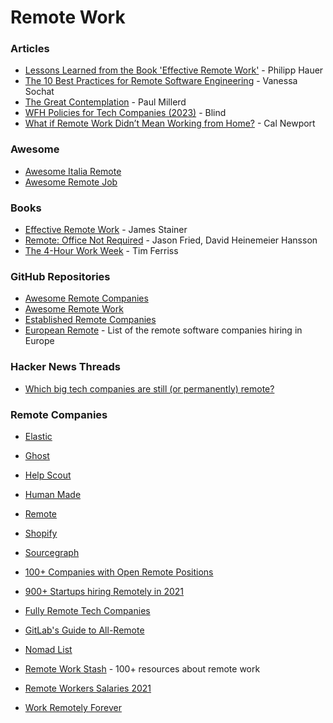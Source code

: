 # Remote Work

### Articles

* [Lessons Learned from the Book 'Effective Remote Work'](https://phauer.com/2022/book-remote-work-lessons-learned/) - Philipp Hauer
* [The 10 Best Practices for Remote Software Engineering](https://cacm.acm.org/opinion/articles/252174-the-10-best-practices-for-remote-software-engineering/fulltext#PageTop) - Vanessa Sochat
* [The Great Contemplation](https://every.to/p/the-great-contemplation) - Paul Millerd
* [WFH Policies for Tech Companies (2023)](https://www.teamblind.com/post/\[2023]-WFH-Policies-for-Tech-Companies-ndacb6gu) - Blind
* [What if Remote Work Didn’t Mean Working from Home?](https://www.newyorker.com/culture/cultural-comment/remote-work-not-from-home) - Cal Newport

### Awesome

* [Awesome Italia Remote](https://github.com/italiaremote/awesome-italia-remote)
* [Awesome Remote Job](https://github.com/lukasz-madon/awesome-remote-job)

### Books

* [Effective Remote Work](https://pragprog.com/titles/jsrw/effective-remote-work/) - James Stainer
* [Remote: Office Not Required](https://basecamp.com/books/remote) - Jason Fried, David Heinemeier Hansson
* [The 4-Hour Work Week](https://fourhourworkweek.com/) - Tim Ferriss

### GitHub Repositories

* [Awesome Remote Companies](https://github.com/fireball787b/awesome-remote-companies)
* [Awesome Remote Work](https://github.com/hugo53/awesome-RemoteWork)
* [Established Remote Companies](https://github.com/yanirs/established-remote)
* [European Remote](https://github.com/EuropeanRemote/european-remote-software-companies) - List of the remote software companies hiring in Europe

### Hacker News Threads

* [Which big tech companies are still (or permanently) remote?](https://news.ycombinator.com/item?id=34918132)

### Remote Companies

* [Elastic](https://www.elastic.co/about/careers/)
* [Ghost](https://careers.ghost.org/)
* [Help Scout](https://www.helpscout.com/company/careers/)
* [Human Made](https://humanmade.com/hiring/)
* [Remote](https://boards.greenhouse.io/remotecom)
* [Shopify](https://www.shopify.ca/careers/work-anywhere)
* [Sourcegraph](https://boards.greenhouse.io/sourcegraph91)



* [100+ Companies with Open Remote Positions](https://docs.google.com/spreadsheets/d/1Sr0vy3eDn2fcEhxOdkPv0BjsWBR7JntDJqRM6\_hyjbE/edit#gid=0)
* [900+ Startups hiring Remotely in 2021](https://docs.google.com/spreadsheets/d/1TLJSlNxCbwRNxy14Toe1PYwbCTY7h0CNHeer9J0VRzE/edit#gid=1279011369)
* [Fully Remote Tech Companies](https://remotemasters.dev/fully-remote-companies)
* [GitLab's Guide to All-Remote](https://about.gitlab.com/company/culture/all-remote/guide/)
* [Nomad List](https://nomadlist.com/)
* [Remote Work Stash](https://www.remoteworkstash.com/) - 100+ resources about remote work
* [Remote Workers Salaries 2021](https://docs.google.com/spreadsheets/d/1VOehQv0bOs2pY7RkKJ8RmlUbuu8UmSgzfvjR0m5hyxQ/edit#gid=1145296357)
* [Work Remotely Forever](https://www.workremotelyforever.com/members/)
